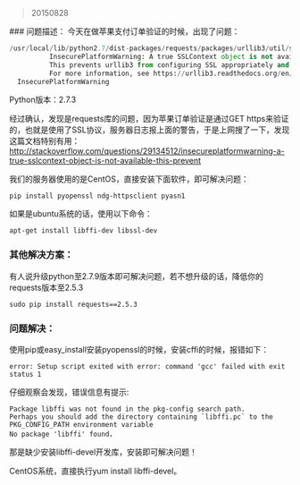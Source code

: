 <blockquote>20150828</blockquote>
### 问题描述：
今天在做苹果支付订单验证的时候，出现了问题：

```python
/usr/local/lib/python2.7/dist-packages/requests/packages/urllib3/util/ssl_.py:79: 
          InsecurePlatformWarning: A true SSLContext object is not available.
          This prevents urllib3 from configuring SSL appropriately and may cause certain SSL connections to fail.
          For more information, see https://urllib3.readthedocs.org/en/latest/security.html#insecureplatformwarning.
  InsecurePlatformWarning
```

Python版本：2.7.3

经过确认，发现是requests库的问题，因为苹果订单验证是通过GET https来验证的，也就是使用了SSL协议，服务器日志报上面的警告，于是上网搜了一下，发现这篇文档特别有用：
http://stackoverflow.com/questions/29134512/insecureplatformwarning-a-true-sslcontext-object-is-not-available-this-prevent

我们的服务器使用的是CentOS，直接安装下面软件，即可解决问题：
```shell
pip install pyopenssl ndg-httpsclient pyasn1
```
如果是ubuntu系统的话，使用以下命令：
```shell
apt-get install libffi-dev libssl-dev
```

### 其他解决方案：
有人说升级python至2.7.9版本即可解决问题，若不想升级的话，降低你的requests版本至2.5.3
```shell
sudo pip install requests==2.5.3
```

### 问题解决：
使用pip或easy_install安装pyopenssl的时候，安装cffi的时候，报错如下：
```
error: Setup script exited with error: command 'gcc' failed with exit status 1
```
仔细观察会发现，错误信息有提示:
```
Package libffi was not found in the pkg-config search path.
Perhaps you should add the directory containing `libffi.pc` to the PKG_CONFIG_PATH environment variable
No package 'libffi' found，
```
那是缺少安装libffi-devel开发库，安装即可解决问题！

CentOS系统，直接执行yum install libffi-devel。
